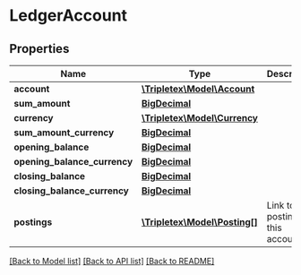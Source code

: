 # LedgerAccount

## Properties
Name | Type | Description | Notes
------------ | ------------- | ------------- | -------------
**account** | [**\Tripletex\Model\Account**](Account.md) |  | [optional] 
**sum_amount** | [**BigDecimal**](BigDecimal.md) |  | [optional] 
**currency** | [**\Tripletex\Model\Currency**](Currency.md) |  | [optional] 
**sum_amount_currency** | [**BigDecimal**](BigDecimal.md) |  | [optional] 
**opening_balance** | [**BigDecimal**](BigDecimal.md) |  | [optional] 
**opening_balance_currency** | [**BigDecimal**](BigDecimal.md) |  | [optional] 
**closing_balance** | [**BigDecimal**](BigDecimal.md) |  | [optional] 
**closing_balance_currency** | [**BigDecimal**](BigDecimal.md) |  | [optional] 
**postings** | [**\Tripletex\Model\Posting[]**](Posting.md) | Link to postings on this account. | [optional] 

[[Back to Model list]](../README.md#documentation-for-models) [[Back to API list]](../README.md#documentation-for-api-endpoints) [[Back to README]](../README.md)

